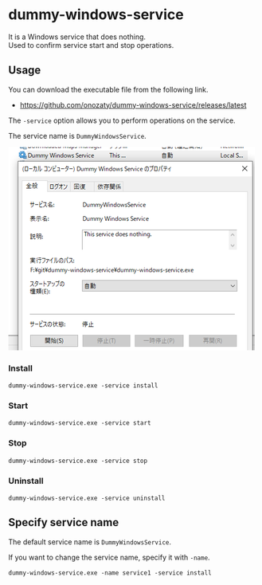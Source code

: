 # dummy-windows-service

It is a Windows service that does nothing.  
Used to confirm service start and stop operations.

## Usage

You can download the executable file from the following link.

* https://github.com/onozaty/dummy-windows-service/releases/latest

The `-service` option allows you to perform operations on the service.

The service name is `DummyWindowsService`.

![](property.png)

### Install

```
dummy-windows-service.exe -service install
```

### Start

```
dummy-windows-service.exe -service start
```

### Stop

```
dummy-windows-service.exe -service stop
```

### Uninstall

```
dummy-windows-service.exe -service uninstall
```

## Specify service name

The default service name is `DummyWindowsService`.

If you want to change the service name, specify it with `-name`.

```
dummy-windows-service.exe -name service1 -service install
```
